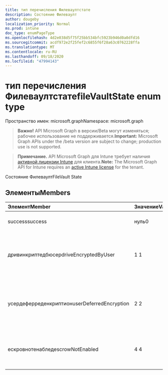 ```yaml
---
title: тип перечисления Филеваултстате
description: Состояние Филеваулт
author: dougeby
localization_priority: Normal
ms.prod: intune
doc_type: enumPageType
ms.openlocfilehash: 4d2e038d5f75f25bb534bfc5923b946d0a0dfd16
ms.sourcegitcommit: acdf972e2f25fef2c6855f6f28a63c0762228ffa
ms.translationtype: MT
ms.contentlocale: ru-RU
ms.lasthandoff: 09/18/2020
ms.locfileid: "47994143"
---
```

# <a name="filevaultstate-enum-type"></a><span data-ttu-id="da3f4-103">тип перечисления Филеваултстате</span><span class="sxs-lookup"><span data-stu-id="da3f4-103">fileVaultState enum type</span></span>

<span data-ttu-id="da3f4-104">Пространство имен: microsoft.graph</span><span class="sxs-lookup"><span data-stu-id="da3f4-104">Namespace: microsoft.graph</span></span>

> <span data-ttu-id="da3f4-105">**Важно!** API Microsoft Graph в версии/Beta могут изменяться; рабочее использование не поддерживается.</span><span class="sxs-lookup"><span data-stu-id="da3f4-105">**Important:** Microsoft Graph APIs under the /beta version are subject to change; production use is not supported.</span></span>

> <span data-ttu-id="da3f4-106">**Примечание.** API Microsoft Graph для Intune требует наличия [активной лицензии Intune](https://go.microsoft.com/fwlink/?linkid=839381) для клиента.</span><span class="sxs-lookup"><span data-stu-id="da3f4-106">**Note:** The Microsoft Graph API for Intune requires an [active Intune license](https://go.microsoft.com/fwlink/?linkid=839381) for the tenant.</span></span>

<span data-ttu-id="da3f4-107">Состояние Филеваулт</span><span class="sxs-lookup"><span data-stu-id="da3f4-107">FileVault State</span></span>

## <a name="members"></a><span data-ttu-id="da3f4-108">Элементы</span><span class="sxs-lookup"><span data-stu-id="da3f4-108">Members</span></span>
|<span data-ttu-id="da3f4-109">Элемент</span><span class="sxs-lookup"><span data-stu-id="da3f4-109">Member</span></span>|<span data-ttu-id="da3f4-110">Значение</span><span class="sxs-lookup"><span data-stu-id="da3f4-110">Value</span></span>|<span data-ttu-id="da3f4-111">Описание</span><span class="sxs-lookup"><span data-stu-id="da3f4-111">Description</span></span>|
|:---|:---|:---|
|<span data-ttu-id="da3f4-112">success</span><span class="sxs-lookup"><span data-stu-id="da3f4-112">success</span></span>|<span data-ttu-id="da3f4-113">нуль</span><span class="sxs-lookup"><span data-stu-id="da3f4-113">0</span></span>|<span data-ttu-id="da3f4-114">Успешное состояние Филеваулт</span><span class="sxs-lookup"><span data-stu-id="da3f4-114">FileVault State Success</span></span>|
|<span data-ttu-id="da3f4-115">дривинкриптедбюсер</span><span class="sxs-lookup"><span data-stu-id="da3f4-115">driveEncryptedByUser</span></span>|<span data-ttu-id="da3f4-116">1 </span><span class="sxs-lookup"><span data-stu-id="da3f4-116">1</span></span>|<span data-ttu-id="da3f4-117">Филеваулт был включен пользователем и не управляется политикой</span><span class="sxs-lookup"><span data-stu-id="da3f4-117">FileVault has been enabled by user and is not being managed by policy</span></span>|
|<span data-ttu-id="da3f4-118">усердеферреденкриптион</span><span class="sxs-lookup"><span data-stu-id="da3f4-118">userDeferredEncryption</span></span>|<span data-ttu-id="da3f4-119">2 </span><span class="sxs-lookup"><span data-stu-id="da3f4-119">2</span></span>|<span data-ttu-id="da3f4-120">Политика Филеваулт успешно установлена, но пользователь не начал шифрование</span><span class="sxs-lookup"><span data-stu-id="da3f4-120">FileVault policy is successfully installed but user has not started encryption</span></span>|
|<span data-ttu-id="da3f4-121">ескровнотенаблед</span><span class="sxs-lookup"><span data-stu-id="da3f4-121">escrowNotEnabled</span></span>|<span data-ttu-id="da3f4-122">4 </span><span class="sxs-lookup"><span data-stu-id="da3f4-122">4</span></span>|<span data-ttu-id="da3f4-123">Филеваулт не включен параметр "депонирование ключей восстановления"</span><span class="sxs-lookup"><span data-stu-id="da3f4-123">FileVault recovery key escrow is not enabled</span></span>|






